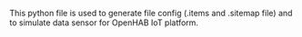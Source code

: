 This python file is used to generate file config (.items and .sitemap file) and to simulate data sensor for OpenHAB IoT platform.
